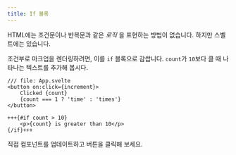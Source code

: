 ```yaml
---
title: If 블록
---
```


HTML에는 조건문이나 반복문과 같은 _로직_ 을 표현하는 방법이 없습니다. 하지만 스벨트에는 있습니다.

조건부로 마크업을 렌더링하려면, 이를 `if` 블록으로 감쌉니다. `count`가 `10`보다 클 때 나타나는 텍스트를 추가해 봅시다.

```svelte
/// file: App.svelte
<button on:click={increment}>
	Clicked {count}
	{count === 1 ? 'time' : 'times'}
</button>

+++{#if count > 10}
	<p>{count} is greater than 10</p>
{/if}+++
```

직접 컴포넌트를 업데이트하고 버튼을 클릭해 보세요.
